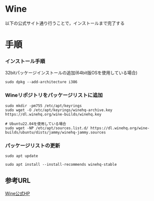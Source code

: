 # Wine
以下の公式サイト通り行うことで，インストールまで完了する<br>

# 手順
### インストール手順
32bitパッケージインストールの追加(64bit版OSを使用している場合)
```
sudo dpkg --add-architecture i386 
```

### Wineリポジトリをパッケージリストに追加
```
sudo mkdir -pm755 /etc/apt/keyrings
sudo wget -O /etc/apt/keyrings/winehq-archive.key https://dl.winehq.org/wine-builds/winehq.key
```

```
# Ubuntu22.04を使用している場合
sudo wget -NP /etc/apt/sources.list.d/ https://dl.winehq.org/wine-builds/ubuntu/dists/jammy/winehq-jammy.sources
```

### パッケージリストの更新
```
sudo apt update
```
```
sudo apt install --install-recommends winehq-stable
```

## 参考URL
[Wine公式HP](https://wiki.winehq.org/Ubuntu)
